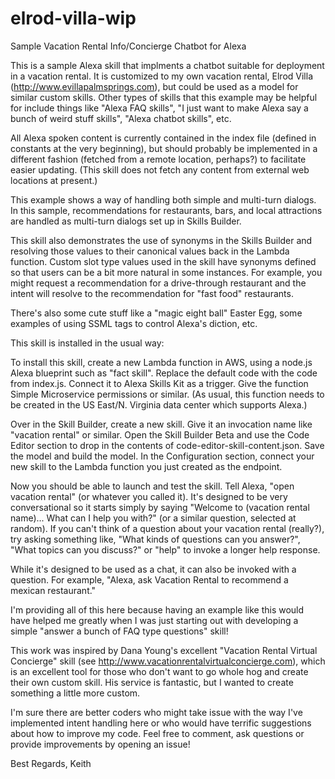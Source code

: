 # elrod-villa-wip
Sample Vacation Rental Info/Concierge Chatbot for Alexa

This is a sample Alexa skill that implments a chatbot suitable for deployment in a vacation rental. It is customized to my own vacation rental, Elrod Villa (http://www.evillapalmsprings.com), but could be used as a model for similar custom skills. Other types of skills that this example may be helpful for include things like "Alexa FAQ skills", "I just want to make Alexa say a bunch of weird stuff skills", "Alexa chatbot skills", etc.  

All Alexa spoken content is currently contained in the index file (defined in constants at the very beginning), but should probably be implemented in a different fashion (fetched from a remote location, perhaps?) to facilitate easier updating. (This skill does not fetch any content from external web locations at present.)

This example shows a way of handling both simple and multi-turn dialogs. In this sample, recommendations for restaurants, bars, and local attractions are handled as multi-turn dialogs set up in Skills Builder.

This skill also demonstrates the use of synonyms in the Skills Builder and resolving those values to their canonical values back in the Lambda function. Custom slot type values used in the skill have synonyms defined so that users can be a bit more natural in some instances. For example, you might request a recommendation for a drive-through restaurant and the intent will resolve to the recommendation for "fast food" restaurants.

There's also some cute stuff like a "magic eight ball" Easter Egg, some examples of using SSML tags to control Alexa's diction, etc.

This skill is installed in the usual way:

To install this skill, create a new Lambda function in AWS, using a node.js Alexa blueprint such as "fact skill". Replace the default code with the code from index.js. Connect it to Alexa Skills Kit as a trigger. Give the function Simple Microservice permissions or similar. (As usual, this function needs to be created in the US East/N. Virginia data center which supports Alexa.)

Over in the Skill Builder, create a new skill. Give it an invocation name like "vacation rental" or similar. Open the Skill Builder Beta and use the Code Editor section to drop in the contents of code-editor-skill-content.json. Save the model and build the model. In the Configuration section, connect your new skill to the Lambda function you just created as the endpoint.

Now you should be able to launch and test the skill. Tell Alexa, "open vacation rental" (or whatever you called it). It's designed to be very conversational so it starts simply by saying "Welcome to (vacation rental name)... What can I help you with?" (or a similar question, selected at random). If you can't think of a question about your vacation rental (really?), try asking something like, "What kinds of questions can you answer?", "What topics can you discuss?" or "help" to invoke a longer help response.

While it's designed to be used as a chat, it can also be invoked with a question. For example, "Alexa, ask Vacation Rental to recommend a mexican restaurant."

I'm providing all of this here because having an example like this would have helped me greatly when I was just starting out with developing a simple "answer a bunch of FAQ type questions" skill!

This work was inspired by Dana Young's excellent "Vacation Rental Virtual Concierge" skill (see http://www.vacationrentalvirtualconcierge.com), which is an excellent tool for those who don't want to go whole hog and create their own custom skill. His service is fantastic, but I wanted to create something a little more custom.

I'm sure there are better coders who might take issue with the way I've implemented intent handling here or who would have terrific suggestions about how to improve my code. Feel free to comment, ask questions or provide improvements by opening an issue!

Best Regards,
Keith

